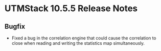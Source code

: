 
# UTMStack 10.5.5 Release Notes
## Bugfix
- Fixed a bug in the correlation engine that could cause the correlation to close when reading and writing the statistics map simultaneously.